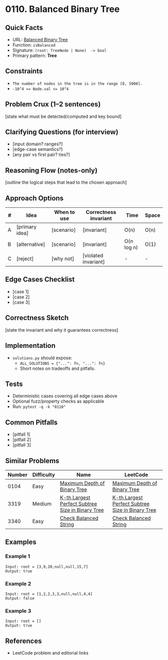 # 0110. Balanced Binary Tree

## Quick Facts

- URL: [Balanced Binary Tree](https://leetcode.com/problems/balanced-binary-tree/)
- Function: `isBalanced`
- Signature: `(root: TreeNode | None)  -> bool`
- Primary pattern: **Tree**

## Constraints

- `The number of nodes in the tree is in the range [0, 5000].`
- `-10^4 <= Node.val <= 10^4`

## Problem Crux (1–2 sentences)

[state what must be detected/computed and key bound]

## Clarifying Questions (for interview)

- [input domain? ranges?]
- [edge-case semantics?]
- [any pair vs first pair? ties?]

## Reasoning Flow (notes-only)

[outline the logical steps that lead to the chosen approach]

## Approach Options

| # | Idea | When to use | Correctness invariant | Time | Space |
|---|------|-------------|-----------------------|------|-------|
| A | [primary idea] | [scenario] | [invariant] | O(n) | O(n) |
| B | [alternative] | [scenario] | [invariant] | O(n log n) | O(1) |
| C | [reject] | [why not] | [violated invariant] | - | - |

## Edge Cases Checklist

- [case 1]
- [case 2]
- [case 3]

## Correctness Sketch

[state the invariant and why it guarantees correctness]

## Implementation

- `solutions.py` should expose:
  - `ALL_SOLUTIONS = {"...": fn, "...": fn}`
  - Short notes on tradeoffs and pitfalls.

## Tests

- Deterministic cases covering all edge cases above
- Optional fuzz/property checks as applicable
- Run: `pytest -q -k "0110"`

## Common Pitfalls

- [pitfall 1]
- [pitfall 2]
- [pitfall 3]

## Similar Problems

| Number | Difficulty | Name | LeetCode |
|---|---|---|---|
| 0104 | Easy | [Maximum Depth of Binary Tree](../0104-maximum-depth-of-binary-tree/readme.md) | [Maximum Depth of Binary Tree](https://leetcode.com/problems/maximum-depth-of-binary-tree/) |
| 3319 | Medium | [K-th Largest Perfect Subtree Size in Binary Tree](../3319-k-th-largest-perfect-subtree-size-in-binary-tree/readme.md) | [K-th Largest Perfect Subtree Size in Binary Tree](https://leetcode.com/problems/k-th-largest-perfect-subtree-size-in-binary-tree/) |
| 3340 | Easy | [Check Balanced String](../3340-check-balanced-string/readme.md) | [Check Balanced String](https://leetcode.com/problems/check-balanced-string/) |

## Examples

### Example 1

```text
Input: root = [3,9,20,null,null,15,7]
Output: true
```

### Example 2

```text
Input: root = [1,2,2,3,3,null,null,4,4]
Output: false
```

### Example 3

```text
Input: root = []
Output: true
```

## References

- LeetCode problem and editorial links
